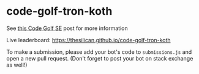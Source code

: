 # code-golf-tron-koth

See [this Code Golf SE](#) post for more information

Live leaderboard: https://thesilican.github.io/code-golf-tron-koth

To make a submission, please add your bot's code to `submissions.js` and open a new pull request.
(Don't forget to post your bot on stack exchange as well!)
